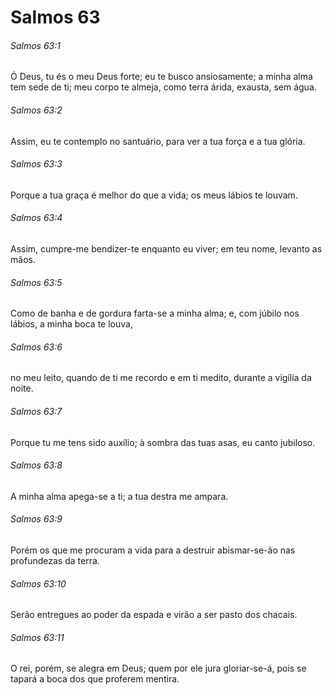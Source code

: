 # Salmos 63

###### Salmos 63:1

Ó Deus, tu és o meu Deus forte; eu te busco ansiosamente; a minha alma tem sede de ti; meu corpo te almeja, como terra árida, exausta, sem água.

###### Salmos 63:2

Assim, eu te contemplo no santuário, para ver a tua força e a tua glória.

###### Salmos 63:3

Porque a tua graça é melhor do que a vida; os meus lábios te louvam.

###### Salmos 63:4

Assim, cumpre-me bendizer-te enquanto eu viver; em teu nome, levanto as mãos.

###### Salmos 63:5

Como de banha e de gordura farta-se a minha alma; e, com júbilo nos lábios, a minha boca te louva,

###### Salmos 63:6

no meu leito, quando de ti me recordo e em ti medito, durante a vigília da noite.

###### Salmos 63:7

Porque tu me tens sido auxílio; à sombra das tuas asas, eu canto jubiloso.

###### Salmos 63:8

A minha alma apega-se a ti; a tua destra me ampara.

###### Salmos 63:9

Porém os que me procuram a vida para a destruir abismar-se-ão nas profundezas da terra.

###### Salmos 63:10

Serão entregues ao poder da espada e virão a ser pasto dos chacais.

###### Salmos 63:11

O rei, porém, se alegra em Deus; quem por ele jura gloriar-se-á, pois se tapará a boca dos que proferem mentira.


